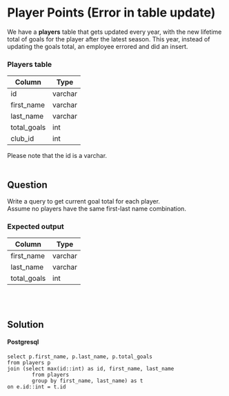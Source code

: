 # Player Points (Error in table update)
We have a **players** table that gets updated every year, with the new lifetime total
of goals for the player after the latest season. This year, instead of updating the goals 
total, an employee errored and did an insert.

### Players table
| Column      | Type |
|-------------| ---- |
| id          | varchar |
| first_name  | varchar |
| last_name   | varchar |
| total_goals | int |
 | club_id     | int |

Please note that the id is a varchar.
<br><br>

## Question
Write a query to get current goal total for each player.  
Assume no players have the same first-last name combination.

### Expected output
| Column      | Type |
|-------------| ---- |
| first_name  | varchar |
| last_name   | varchar |
| total_goals | int |  

<br><br>


## Solution
#### Postgresql
```postgresql
select p.first_name, p.last_name, p.total_goals
from players p
join (select max(id::int) as id, first_name, last_name
		from players
		group by first_name, last_name) as t
on e.id::int = t.id
```

